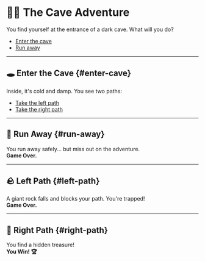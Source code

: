 # 🧙‍♂️ The Cave Adventure

You find yourself at the entrance of a dark cave. What will you do?

- <a href="#enter-cave">Enter the cave</a>
- <a href="#run-away">Run away</a>

---

## 🕳️ Enter the Cave {#enter-cave}

Inside, it's cold and damp. You see two paths:

- <a href="#left-path">Take the left path</a>
- <a href="#right-path">Take the right path</a>

---

## 🏃 Run Away {#run-away}

You run away safely... but miss out on the adventure.  
**Game Over.**

---

## 🪨 Left Path {#left-path}

A giant rock falls and blocks your path. You're trapped!  
**Game Over.**

---

## 💎 Right Path {#right-path}

You find a hidden treasure!  
**You Win! 🏆**
